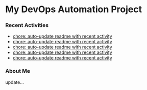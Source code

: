 # My DevOps Automation Project

### Recent Activities
<!-- activity:START -->
- [chore: auto-update readme with recent activity](https://github.com/kaigiii/mybowling-app/commit/2fd9768fcf5850fe3d73a3f06fc718f6b5bf226d)
- [chore: auto-update readme with recent activity](https://github.com/kaigiii/mybowling-app/commit/488839c90fedd15162abf0a0f0783430ebc3a7cc)
- [chore: auto-update readme with recent activity](https://github.com/kaigiii/mybowling-app/commit/e7a3171766a1384a50eb20456cbfb5c91d051eec)
- [chore: auto-update readme with recent activity](https://github.com/kaigiii/mybowling-app/commit/9e411cb7f521fdfdf44574e07f2abc9cbd2e399f)
- [chore: auto-update readme with recent activity](https://github.com/kaigiii/mybowling-app/commit/4590850254bfafbd7d7af74a64f8a6526e4c3233)
<!-- activity:END -->

### About Me
<!-- MYLINKS:START -->
<!-- MYLINKS:END -->

update...
